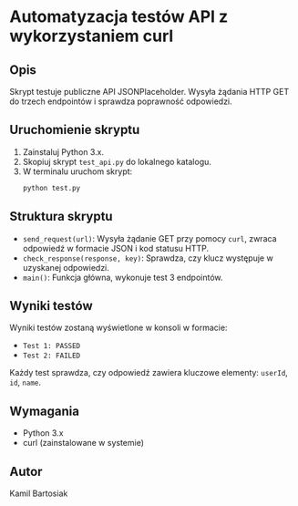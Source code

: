 # Automatyzacja testów API z wykorzystaniem curl

## Opis

Skrypt testuje publiczne API JSONPlaceholder. Wysyła żądania HTTP GET do trzech endpointów i sprawdza poprawność odpowiedzi.

## Uruchomienie skryptu

1. Zainstaluj Python 3.x.
2. Skopiuj skrypt `test_api.py` do lokalnego katalogu.
3. W terminalu uruchom skrypt:
    ```sh
    python test.py
    ```

## Struktura skryptu

- `send_request(url)`: Wysyła żądanie GET przy pomocy `curl`, zwraca odpowiedź w formacie JSON i kod statusu HTTP.
- `check_response(response, key)`: Sprawdza, czy klucz występuje w uzyskanej odpowiedzi.
- `main()`: Funkcja główna, wykonuje test 3 endpointów.

## Wyniki testów

Wyniki testów zostaną wyświetlone w konsoli w formacie:
- `Test 1: PASSED`
- `Test 2: FAILED`

Każdy test sprawdza, czy odpowiedź zawiera kluczowe elementy: `userId`, `id`, `name`.

## Wymagania

- Python 3.x
- curl (zainstalowane w systemie)

## Autor

Kamil Bartosiak
